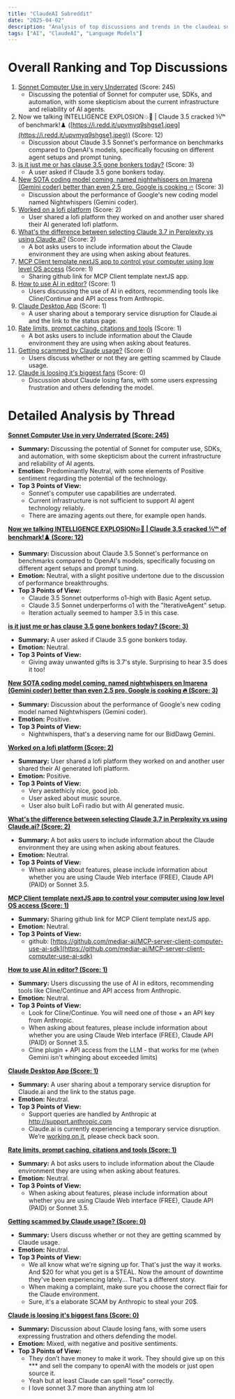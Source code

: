 ```yaml
---
title: "ClaudeAI Subreddit"
date: "2025-04-02"
description: "Analysis of top discussions and trends in the claudeai subreddit"
tags: ["AI", "ClaudeAI", "Language Models"]
---
```


# Overall Ranking and Top Discussions
1.  [Sonnet Computer Use in very Underrated](https://www.reddit.com/r/ClaudeAI/comments/1jptm7p/sonnet_computer_use_in_very_underrated/) (Score: 245)
    *  Discussing the potential of Sonnet for computer use, SDKs, and automation, with some skepticism about the current infrastructure and reliability of AI agents.
2.  Now we talking INTELLIGENCE EXPLOSION💥🔅 | Claude 3.5 cracked ⅕ᵗʰ of benchmark!♟️ ([https://i.redd.it/upvmyq9shgse1.jpeg](https://i.redd.it/upvmyq9shgse1.jpeg)) (Score: 12)
    *  Discussion about Claude 3.5 Sonnet's performance on benchmarks compared to OpenAI's models, specifically focusing on different agent setups and prompt tuning.
3.  [is it just me or has clause 3.5 gone bonkers today?](https://www.reddit.com/r/ClaudeAI/comments/1jpuaxn/is_it_just_me_or_has_clause_35_gone_bonkers_today/) (Score: 3)
    *  A user asked if Claude 3.5 gone bonkers today.
4.  [New SOTA coding model coming, named nightwhispers on lmarena (Gemini coder) better than even 2.5 pro. Google is cooking 🔥](https://www.reddit.com/r/ClaudeAI/comments/1jpx9zc/new_sota_coding_model_coming_named_nightwhispers/) (Score: 3)
    *  Discussion about the performance of Google's new coding model named Nightwhispers (Gemini coder).
5.  [Worked on a lofi platform](https://www.reddit.com/r/ClaudeAI/comments/1jpv4m8/worked_on_a_lofi_platform/) (Score: 2)
    *  User shared a lofi platform they worked on and another user shared their AI generated lofi platform.
6.  [What's the difference between selecting Claude 3.7 in Perplexity vs using Claude.ai?](https://www.reddit.com/r/ClaudeAI/comments/1jpvps0/whats_the_difference_between_selecting_claude_37/) (Score: 2)
    *  A bot asks users to include information about the Claude environment they are using when asking about features.
7.  [MCP Client template nextJS app to control your computer using low level OS access](https://v.redd.it/h20w3uvt0hse1) (Score: 1)
    *  Sharing github link for MCP Client template nextJS app.
8.  [How to use AI in editor?](https://www.reddit.com/r/ClaudeAI/comments/1jpt4m4/how_to_use_ai_in_editor/) (Score: 1)
    *  Users discussing the use of AI in editors, recommending tools like Cline/Continue and API access from Anthropic.
9.  [Claude Desktop App](https://www.reddit.com/r/ClaudeAI/comments/1jpv3gq/claude_desktop_app/) (Score: 1)
    *  A user sharing about a temporary service disruption for Claude.ai and the link to the status page.
10. [Rate limits, prompt caching, citations and tools](https://www.reddit.com/r/ClaudeAI/comments/1jpw6wi/rate_limits_prompt_caching_citations_and_tools/) (Score: 1)
    *  A bot asks users to include information about the Claude environment they are using when asking about features.
11. [Getting scammed by Claude usage?](https://www.reddit.com/r/ClaudeAI/comments/1jpsx87/getting_scammed_by_claude_usage/) (Score: 0)
    *  Users discuss whether or not they are getting scammed by Claude usage.
12. [Claude is loosing it's biggest fans](https://www.reddit.com/r/ClaudeAI/comments/1jpxbpm/claude_is_loosing_its_biggest_fans/) (Score: 0)
    *  Discussion about Claude losing fans, with some users expressing frustration and others defending the model.

# Detailed Analysis by Thread
**[Sonnet Computer Use in very Underrated (Score: 245)](https://www.reddit.com/r/ClaudeAI/comments/1jptm7p/sonnet_computer_use_in_very_underrated/)**
*   **Summary:** Discussing the potential of Sonnet for computer use, SDKs, and automation, with some skepticism about the current infrastructure and reliability of AI agents.
*   **Emotion:** Predominantly Neutral, with some elements of Positive sentiment regarding the potential of the technology.
*   **Top 3 Points of View:**
    *   Sonnet's computer use capabilities are underrated.
    *   Current infrastructure is not sufficient to support AI agent technology reliably.
    *   There are amazing agents out there, for example open hands.

**[Now we talking INTELLIGENCE EXPLOSION💥🔅 | Claude 3.5 cracked ⅕ᵗʰ of benchmark!♟️ (Score: 12)](https://i.redd.it/upvmyq9shgse1.jpeg)**
*   **Summary:** Discussion about Claude 3.5 Sonnet's performance on benchmarks compared to OpenAI's models, specifically focusing on different agent setups and prompt tuning.
*   **Emotion:** Neutral, with a slight positive undertone due to the discussion of performance breakthroughs.
*   **Top 3 Points of View:**
    *   Claude 3.5 Sonnet outperforms o1-high with Basic Agent setup.
    *   Claude 3.5 Sonnet underperforms o1 with the "IterativeAgent" setup.
    *   Iteration actually seemed to hamper 3.5 in this case.

**[is it just me or has clause 3.5 gone bonkers today? (Score: 3)](https://www.reddit.com/r/ClaudeAI/comments/1jpuaxn/is_it_just_me_or_has_clause_35_gone_bonkers_today/)**
*   **Summary:** A user asked if Claude 3.5 gone bonkers today.
*   **Emotion:** Neutral.
*   **Top 3 Points of View:**
    *   Giving away unwanted gifts is 3.7's style. Surprising to hear 3.5 does it too!

**[New SOTA coding model coming, named nightwhispers on lmarena (Gemini coder) better than even 2.5 pro. Google is cooking 🔥 (Score: 3)](https://www.reddit.com/r/ClaudeAI/comments/1jpx9zc/new_sota_coding_model_coming_named_nightwhispers/)**
*   **Summary:** Discussion about the performance of Google's new coding model named Nightwhispers (Gemini coder).
*   **Emotion:** Positive.
*   **Top 3 Points of View:**
    *   Nightwhispers, that's a deserving name for our BidDawg Gemini.

**[Worked on a lofi platform (Score: 2)](https://www.reddit.com/r/ClaudeAI/comments/1jpv4m8/worked_on_a_lofi_platform/)**
*   **Summary:** User shared a lofi platform they worked on and another user shared their AI generated lofi platform.
*   **Emotion:** Positive.
*   **Top 3 Points of View:**
    *   Very aestethicly nice, good job.
    *   User asked about music source.
    *   User also built LoFi radio but with AI generated music.

**[What's the difference between selecting Claude 3.7 in Perplexity vs using Claude.ai? (Score: 2)](https://www.reddit.com/r/ClaudeAI/comments/1jpvps0/whats_the_difference_between_selecting_claude_37/)**
*   **Summary:** A bot asks users to include information about the Claude environment they are using when asking about features.
*   **Emotion:** Neutral.
*   **Top 3 Points of View:**
    *   When asking about features, please include information about whether you are using Claude Web interface (FREE), Claude API (PAID) or Sonnet 3.5.

**[MCP Client template nextJS app to control your computer using low level OS access (Score: 1)](https://v.redd.it/h20w3uvt0hse1)**
*   **Summary:** Sharing github link for MCP Client template nextJS app.
*   **Emotion:** Neutral.
*   **Top 3 Points of View:**
    *   github: [https://github.com/mediar-ai/MCP-server-client-computer-use-ai-sdk](https://github.com/mediar-ai/MCP-server-client-computer-use-ai-sdk)

**[How to use AI in editor? (Score: 1)](https://www.reddit.com/r/ClaudeAI/comments/1jpt4m4/how_to_use_ai_in_editor/)**
*   **Summary:** Users discussing the use of AI in editors, recommending tools like Cline/Continue and API access from Anthropic.
*   **Emotion:** Neutral.
*   **Top 3 Points of View:**
    *   Look for Cline/Continue. You will need one of those + an API key from Anthropic.
    *   When asking about features, please include information about whether you are using Claude Web interface (FREE), Claude API (PAID) or Sonnet 3.5.
    *   Cline plugin + API access from the LLM - that works for me (when Gemini isn't whinging about exceeded limits)

**[Claude Desktop App (Score: 1)](https://www.reddit.com/r/ClaudeAI/comments/1jpv3gq/claude_desktop_app/)**
*   **Summary:** A user sharing about a temporary service disruption for Claude.ai and the link to the status page.
*   **Emotion:** Neutral.
*   **Top 3 Points of View:**
    *   Support queries are handled by Anthropic at http://support.anthropic.com
    *   Claude.ai is currently experiencing a temporary service disruption. We’re [working on it](https://status.anthropic.com/), please check back soon.

**[Rate limits, prompt caching, citations and tools (Score: 1)](https://www.reddit.com/r/ClaudeAI/comments/1jpw6wi/rate_limits_prompt_caching_citations_and_tools/)**
*   **Summary:** A bot asks users to include information about the Claude environment they are using when asking about features.
*   **Emotion:** Neutral.
*   **Top 3 Points of View:**
    *   When asking about features, please include information about whether you are using Claude Web interface (FREE), Claude API (PAID) or Sonnet 3.5.

**[Getting scammed by Claude usage? (Score: 0)](https://www.reddit.com/r/ClaudeAI/comments/1jpsx87/getting_scammed_by_claude_usage/)**
*   **Summary:** Users discuss whether or not they are getting scammed by Claude usage.
*   **Emotion:** Neutral.
*   **Top 3 Points of View:**
    *   We all know what we're signing up for. That's just the way it works. And $20 for what you get is a STEAL. Now the amount of downtime they've been experiencing lately... That's a different story.
    *   When making a complaint, make sure you choose the correct flair for the Claude environment.
    *   Sure, it's a elaborate SCAM by Anthropic to steal your 20$.

**[Claude is loosing it's biggest fans (Score: 0)](https://www.reddit.com/r/ClaudeAI/comments/1jpxbpm/claude_is_loosing_its_biggest_fans/)**
*   **Summary:** Discussion about Claude losing fans, with some users expressing frustration and others defending the model.
*   **Emotion:** Mixed, with negative and positive sentiments.
*   **Top 3 Points of View:**
    *   They don’t have money to make it work. They should give up on this *** and sell the company to openAI with the models or just open source it.
    *   Yeah but at least Claude can spell “lose” correctly.
    *   I love sonnet 3.7 more than anything atm lol
